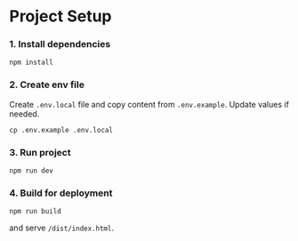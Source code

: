 # Project Setup

### 1. Install dependencies

```
npm install
```

### 2. Create env file

Create `.env.local` file and copy content from `.env.example`. Update values if
needed.

```
cp .env.example .env.local
```

### 3. Run project

```
npm run dev
```

### 4. Build for deployment

```
npm run build
```

and serve `/dist/index.html`.
